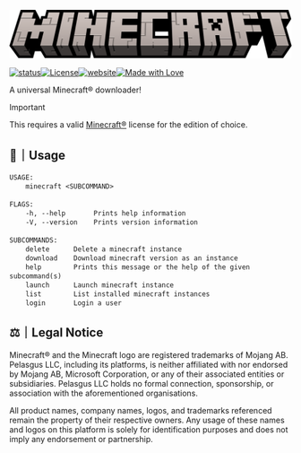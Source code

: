 <!--Author: D.A.Pelasgus-->
<p align="center"><img src="assets/logo.svg" alt="Minecraft®" style="width: 1000px;" /></p>

[![status](https://img.shields.io/badge/status-stable-%233e5c20.svg?style=for-the-badge)](https://github.com/chimeraos/install-media/releases/latest)[![License](https://img.shields.io/badge/License-LGPL-%233e5c20.svg?style=for-the-badge)](https://minecraft.rs)[![website](https://img.shields.io/badge/website-minecraft.rs-%233e5c20.svg?style=for-the-badge)](https://minecraft.rs)[![Made with Love](https://img.shields.io/badge/made_with-❤-%233e5c20.svg?style=for-the-badge)](https://minecraft.rs)

A universal Minecraft® downloader! 

>[!IMPORTANT]
> This requires a valid [Minecraft®](https://minecraft.net) license for the edition of choice.

## 🧰｜Usage
```
USAGE:
    minecraft <SUBCOMMAND>

FLAGS:
    -h, --help       Prints help information
    -V, --version    Prints version information

SUBCOMMANDS:
    delete      Delete a minecraft instance
    download    Download minecraft version as an instance
    help        Prints this message or the help of the given subcommand(s)
    launch      Launch minecraft instance
    list        List installed minecraft instances
    login       Login a user
```

## ⚖️｜Legal Notice

Minecraft® and the Minecraft logo are registered trademarks of Mojang AB. Pelasgus LLC, including its platforms, is neither affiliated with nor endorsed by Mojang AB, Microsoft Corporation, or any of their associated entities or subsidiaries. Pelasgus LLC holds no formal connection, sponsorship, or association with the aforementioned organisations.

All product names, company names, logos, and trademarks referenced remain the property of their respective owners. Any usage of these names and logos on this platform is solely for identification purposes and does not imply any endorsement or partnership.
